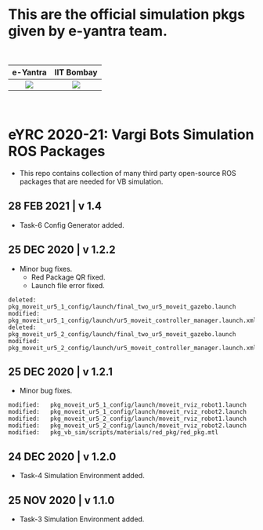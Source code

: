 # This are the official simulation pkgs given by e-yantra team.

<br>

|                      e-Yantra                      |                          IIT Bombay                          |
| :------------------------------------------------: | :----------------------------------------------------------: |
| ![](http://mooc.e-yantra.org/img/eYantra_logo.svg) | ![](https://upload.wikimedia.org/wikipedia/en/thumb/d/d0/IIT_Bombay_color_logo.png/220px-IIT_Bombay_color_logo.png) |

<br>

# eYRC 2020-21: Vargi Bots Simulation ROS Packages

* This repo contains collection of many third party open-source ROS packages that are needed for VB simulation.



## 28 FEB 2021 | v 1.4

* Task-6 Config Generator added.

  

## 25 DEC 2020 | v 1.2.2

* Minor bug fixes.
  * Red Package QR fixed.
  * Launch file error fixed.

```
deleted:    pkg_moveit_ur5_1_config/launch/final_two_ur5_moveit_gazebo.launch
modified:   pkg_moveit_ur5_1_config/launch/ur5_moveit_controller_manager.launch.xml
deleted:    pkg_moveit_ur5_2_config/launch/final_two_ur5_moveit_gazebo.launch
modified:   pkg_moveit_ur5_2_config/launch/ur5_moveit_controller_manager.launch.xml
```



## 25 DEC 2020 | v 1.2.1

* Minor bug fixes.

```
modified:   pkg_moveit_ur5_1_config/launch/moveit_rviz_robot1.launch
modified:   pkg_moveit_ur5_1_config/launch/moveit_rviz_robot2.launch
modified:   pkg_moveit_ur5_2_config/launch/moveit_rviz_robot1.launch
modified:   pkg_moveit_ur5_2_config/launch/moveit_rviz_robot2.launch
modified:   pkg_vb_sim/scripts/materials/red_pkg/red_pkg.mtl
```



## 24 DEC 2020 | v 1.2.0

* Task-4 Simulation Environment added.

  

## 25 NOV 2020 | v 1.1.0

* Task-3 Simulation Environment added.
